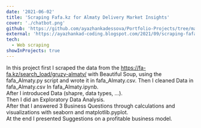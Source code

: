 ```yaml
---
date: '2021-06-02'
title: 'Scraping Fafa.kz for Almaty Delivery Market Insights'
cover: './chatbot.png'
github: 'https://github.com/ayazhankadessova/Portfolio-Projects/tree/main/FAFA'
external: 'https://ayazhankad-coding.blogspot.com/2021/09/scraping-fafakz-for-almaty-delivery.html'
tech:
  - Web scraping
showInProjects: true
---
```


In this project first I scraped the data from the https://fa-fa.kz/search_load/gruzy-almaty/ with Beautiful Soup, using the fafa_Almaty.py script and wrote it in fafa_Almaty.csv.
Then I cleaned Data in fafa_Almaty.csv In fafa_Almaty.ipynb. <br>
After I introduced Data (shapre, data types, ...). <br>
Then I did an Exploratory Data Analysis. <br>
After that I answered 3 Business Questions through calculations and visualizations with seaborn and matplotlib.pyplot. <br>
At the end I presented Suggestions on a profitable business model. <br>